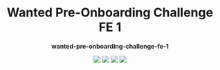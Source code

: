 <div align="center">

# Wanted Pre-Onboarding Challenge FE 1

<b> wanted-pre-onboarding-challenge-fe-1 </b>

<p align="center">
  <img src="https://img.shields.io/badge/React-v18.2.0-61DAFB?style=flat&logo=React&logoColor=white&style=for-the-badge"/> 
  <img src="https://img.shields.io/badge/Typescript-v4.9.4-3178C6?style=flat&logo=typescript&logoColor=white"/>
  <img src="https://img.shields.io/badge/React%20Query-v4.20.4-FF4154?style=flat&logo=React Query&logoColor=white"/>
  <img src="https://img.shields.io/badge/Axios-v1.2.1-5A29E4?style=flat&logo=Axios&logoColor=white"/>
</p>

<br />

</div>